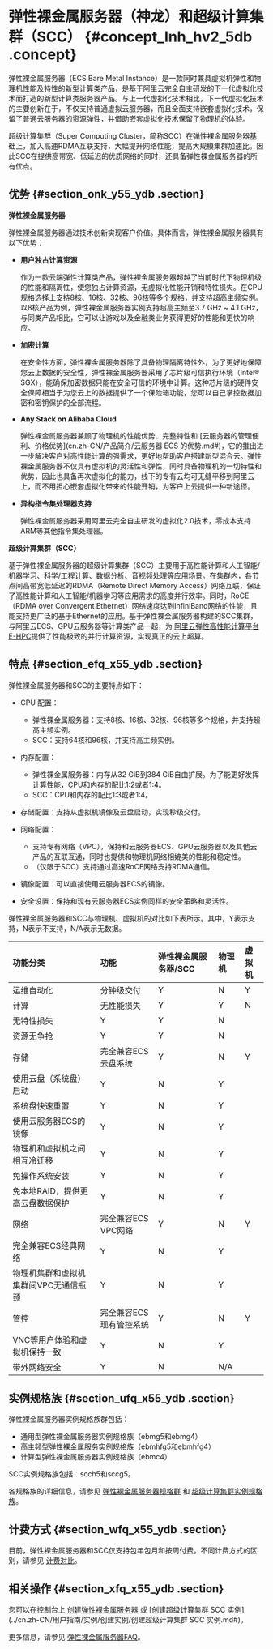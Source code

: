 # 弹性裸金属服务器（神龙）和超级计算集群（SCC） {#concept_lnh_hv2_5db .concept}

弹性裸金属服务器（ECS Bare Metal Instance）是一款同时兼具虚拟机弹性和物理机性能及特性的新型计算类产品，是基于阿里云完全自主研发的下一代虚拟化技术而打造的新型计算类服务器产品。与上一代虚拟化技术相比，下一代虚拟化技术的主要创新在于，不仅支持普通虚拟云服务器，而且全面支持嵌套虚拟化技术，保留了普通云服务器的资源弹性，并借助嵌套虚拟化技术保留了物理机的体验。

超级计算集群（Super Computing Cluster，简称SCC）在弹性裸金属服务器基础上，加入高速RDMA互联支持，大幅提升网络性能，提高大规模集群加速比。因此SCC在提供高带宽、低延迟的优质网络的同时，还具备弹性裸金属服务器的所有优点。

## 优势 {#section_onk_y55_ydb .section}

**弹性裸金属服务器**

弹性裸金属服务器通过技术创新实现客户价值。具体而言，弹性裸金属服务器具有以下优势：

-   **用户独占计算资源**

    作为一款云端弹性计算类产品，弹性裸金属服务器超越了当前时代下物理机级的性能和隔离性，使您独占计算资源，无虚拟化性能开销和特性损失。在CPU规格选择上支持8核、16核、32核、96核等多个规格，并支持超高主频实例。以8核产品为例，弹性裸金属服务器实例支持超高主频至3.7 GHz ~ 4.1 GHz，与同类产品相比，它可以让游戏以及金融类业务获得更好的性能和更快的响应。

-   **加密计算**

    在安全性方面，弹性裸金属服务器除了具备物理隔离特性外，为了更好地保障您云上数据的安全性，弹性裸金属服务器采用了芯片级可信执行环境（Intel® SGX），能确保加密数据只能在安全可信的环境中计算。这种芯片级的硬件安全保障相当于为您云上的数据提供了一个保险箱功能，您可以自己掌控数据加密和密钥保护的全部流程。

-   **Any Stack on Alibaba Cloud**

    弹性裸金属服务器兼顾了物理机的性能优势、完整特性和 [云服务器的管理便利、价格优势](cn.zh-CN/产品简介/云服务器 ECS 的优势.md#)，它的推出进一步解决客户对高性能计算的强需求，更好地帮助客户搭建新型混合云。弹性裸金属服务器不仅具有虚拟机的灵活性和弹性，同时具备物理机的一切特性和优势，因此也具备再次虚拟化的能力，线下的专有云均可无缝平移到阿里云上，而不用担心嵌套虚拟化带来的性能开销，为客户上云提供一种新途径。

-   **异构指令集处理器支持**

    弹性裸金属服务器采用阿里云完全自主研发的虚拟化2.0技术，零成本支持ARM等其他指令集处理器。


**超级计算集群（SCC）**

基于弹性裸金属服务器的超级计算集群（SCC）主要用于高性能计算和人工智能/机器学习、科学/工程计算、数据分析、音视频处理等应用场景。在集群内，各节点间高带宽低延迟的RDMA（Remote Direct Memory Access）网络互联，保证了高性能计算和人工智能/机器学习等应用需求的高度并行效率。同时，RoCE（RDMA over Convergent Ethernet）网络速度达到InfiniBand网络的性能，且能支持更广泛的基于Ethernet的应用。基于弹性裸金属服务器构建的SCC集群，与阿里云ECS、GPU云服务器等计算类产品一起，为 [阿里云弹性高性能计算平台E-HPC](https://help.aliyun.com/product/57664.html)提供了性能极致的并行计算资源，实现真正的云上超算。

## 特点 {#section_efq_x55_ydb .section}

弹性裸金属服务器和SCC的主要特点如下：

-   CPU 配置：

    -   弹性裸金属服务器：支持8核、16核、32核、96核等多个规格，并支持超高主频实例。
    -   SCC：支持64核和96核，并支持高主频实例。
-   内存配置：

    -   弹性裸金属服务器：内存从32 GiB到384 GiB自由扩展。为了能更好发挥计算性能，CPU和内存的配比1:2或者1:4。
    -   SCC：CPU和内存的配比1:3或者1:4。
-   存储配置：支持从虚拟机镜像及云盘启动，实现秒级交付。

-   网络配置：

    -   支持专有网络（VPC），保持和云服务器ECS、GPU云服务器以及其他云产品的互联互通，同时也提供和物理机网络相媲美的性能和稳定性。
    -   （仅限于SCC）支持通过高速RoCE网络支持RDMA通信。
-   镜像配置：可以直接使用云服务器ECS的镜像。

-   安全设置：保持和现有云服务器ECS实例同样的安全策略和灵活性。


弹性裸金属服务器和SCC与物理机、虚拟机的对比如下表所示。其中，Y表示支持，N表示不支持，N/A表示无数据。

|功能分类|功能|弹性裸金属服务器/SCC|物理机|虚拟机|
|:---|:-|:-----------|:--|:--|
|运维自动化|分钟级交付|Y|N|Y|
|计算|无性能损失|Y|Y|N|
|无特性损失|Y|Y|N|
|资源无争抢|Y|Y|N|
|存储|完全兼容ECS云盘系统|Y|N|Y|
|使用云盘（系统盘）启动|Y|N|Y|
|系统盘快速重置|Y|N|Y|
|使用云服务器ECS的镜像|Y|N|Y|
|物理机和虚拟机之间相互冷迁移|Y|N|Y|
|免操作系统安装|Y|N|Y|
|免本地RAID，提供更高云盘数据保护|Y|N|Y|
|网络|完全兼容ECS VPC网络|Y|N|Y|
|完全兼容ECS经典网络|Y|N|Y|
|物理机集群和虚拟机集群间VPC无通信瓶颈|Y|N|Y|
|管控|完全兼容ECS现有管控系统|Y|N|Y|
|VNC等用户体验和虚拟机保持一致|Y|N|Y|
|带外网络安全|Y|N|N/A|

## 实例规格族 {#section_ufq_x55_ydb .section}

弹性裸金属服务器实例规格族群包括：

-   通用型弹性裸金属服务器实例规格族（ebmg5和ebmg4）
-   高主频型弹性裸金属服务实例规格族（ebmhfg5和ebmhfg4）
-   计算型弹性裸金属服务器实例规格族（ebmc4）

SCC实例规格族包括：scch5和sccg5。

各规格族的详细信息，请参见 [弹性裸金属服务器规格群](cn.zh-CN/产品简介/实例规格族.md#ebmg5) 和 [超级计算集群实例规格族](cn.zh-CN/产品简介/实例规格族.md#sccg5)。

## 计费方式 {#section_wfq_x55_ydb .section}

目前，弹性裸金属服务器和SCC仅支持包年包月和按周付费。不同计费方式的区别，请参见 [计费对比](../cn.zh-CN/产品定价/计费对比.md#)。

## 相关操作 {#section_xfq_x55_ydb .section}

您可以在控制台上 [创建弹性裸金属服务器](../cn.zh-CN/用户指南/实例/创建实例/创建弹性裸金属服务器.md#) 或 [创建超级计算集群 SCC 实例](../cn.zh-CN/用户指南/实例/创建实例/创建超级计算集群 SCC 实例.md#)。

更多信息，请参见 [弹性裸金属服务器FAQ](https://help.aliyun.com/document_detail/66558.html)。

